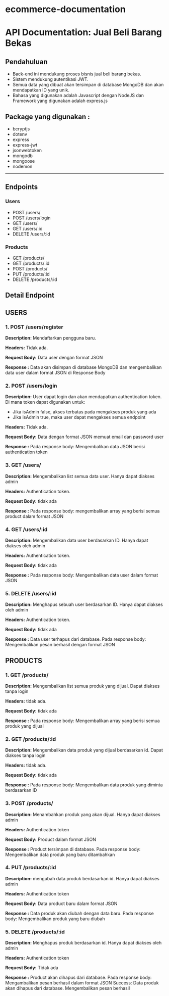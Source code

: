 # ecommerce-documentation

# API Documentation: Jual Beli Barang Bekas

## Pendahuluan
- Back-end ini mendukung proses bisnis jual beli barang bekas. 
- Sistem mendukung autentikasi JWT.
- Semua data yang dibuat akan tersimpan di database MongoDB dan akan mendapatkan ID yang unik.
- Bahasa yang digunakan adalah Javascript dengan NodeJS dan Framework yang digunakan adalah express.js

## Package yang digunakan : 
- bcryptjs
- dotenv
- express
- express-jwt
- jsonwebtoken
- mongodb
- mongoose
- nodemon

---

## Endpoints
### Users
- POST /users/
- POST /users/login
- GET /users/
- GET /users/:id
- DELETE /users/:id

### Products
- GET /products/
- GET /products/:id
- POST /products/
- PUT /products/:id
- DELETE /products/:id


## Detail Endpoint

## USERS


### 1. POST /users/register
**Description:** Mendaftarkan pengguna baru.

**Headers:** Tidak ada.

**Request Body:** Data user dengan format JSON

**Response :** Data akan disimpan di database MongoDB dan mengembalikan data user dalam format JSON di Response Body

  
### 2. POST /users/login
**Description:** 
User dapat login dan akan mendapatkan authentication token. Di mana token dapat digunakan untuk:
- Jika isAdmin false, akses terbatas pada mengakses produk yang ada
- Jika isAdmin true, maka user dapat mengakses semua endpoint

**Headers:** Tidak ada.

**Request Body:** Data dengan format JSON memuat email dan password user

**Response :** Pada response body: Mengembalikan data JSON berisi authentication token 

### 3. GET /users/
**Description:** 
Mengembalikan list semua data user. Hanya dapat diakses admin

**Headers:** Authentication token.

**Request Body:**
tidak ada

**Response :** Pada response body: mengembalikan array yang berisi semua product dalam format JSON


### 4. GET /users/:id
**Description:** 
Mengembalikan data user berdasarkan ID. Hanya dapat diakses oleh admin

**Headers:** Authentication token.

**Request Body:**
tidak ada

**Response :** Pada response body: Mengembalikan data user dalam format JSON


### 5. DELETE /users/:id
**Description:** 
Menghapus sebuah user berdasarkan ID. Hanya dapat diakses oleh admin

**Headers:** Authentication token.

**Request Body:**
tidak ada

**Response :** Data user terhapus dari database. Pada response body: Mengembalikan pesan berhasil dengan format JSON

## PRODUCTS

### 1. GET /products/
**Description:** 
Mengembalikan list semua produk yang dijual. Dapat diakses tanpa login

**Headers:** tidak ada.

**Request Body:**
tidak ada

**Response :** Pada response body: Mengembalikan array yang berisi semua produk yang dijual


### 2. GET /products/:id
**Description:** 
Mengembalikan data produk yang dijual berdasarkan id. Dapat diakses tanpa login

**Headers:** tidak ada.

**Request Body:**
tidak ada

**Response :** Pada response body: Mengembalikan data produk yang diminta berdasarkan ID


### 3. POST /products/
**Description:** 
Menambahkan produk yang akan dijual. Hanya dapat diakses admin

**Headers:** 
Authentication token

**Request Body:** Product dalam format JSON

**Response :** Product tersimpan di database. Pada response body: Mengembalikan data produk yang baru ditambahkan

### 4. PUT /products/:id
**Description:** 
mengubah data produk berdasarkan id. Hanya dapat diakses admin

**Headers:** 
Authentication token

**Request Body:** Data product baru dalam format JSON

**Response :** Data produk akan diubah dengan data baru. Pada response body: Mengembalikan produk yang baru diubah

### 5. DELETE /products/:id
**Description:** 
Menghapus produk berdasarkan id. Hanya dapat diakses oleh admin

**Headers:** 
Authentication token

**Request Body:** Tidak ada

**Response :** Product akan dihapus dari database. Pada response body: Mengambalikan pesan berhasil dalam format JSON
Success: Data produk akan dihapus dari database. Mengembalikan pesan berhasil

